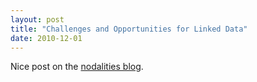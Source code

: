```yaml
---
layout: post
title: "Challenges and Opportunities for Linked Data"
date: 2010-12-01
---
```


Nice post on the <a href="http://blogs.talis.com/nodalities/2010/12/challenges-and-opportunities-for-linked-data.php">nodalities blog</a>.
